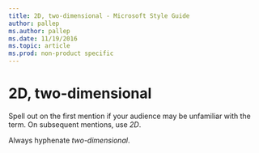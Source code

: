 ```yaml
---
title: 2D, two-dimensional - Microsoft Style Guide
author: pallep
ms.author: pallep
ms.date: 11/19/2016
ms.topic: article
ms.prod: non-product specific
---
```


# 2D, two-dimensional

Spell out on the first mention if your audience may be unfamiliar with the term. On subsequent mentions, use *2D*.

Always hyphenate *two-dimensional*.
